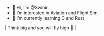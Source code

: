 - 👋 Hi, I’m @Swinir
- 👀 I’m interested in Aviation and Flight Sim.
- 🌱 I’m currently learning C and Rust

| Think big and you will fly high 🛫 |

<!---
Swinir/Swinir is a ✨ special ✨ repository because its `README.md` (this file) appears on your GitHub profile.
You can click the Preview link to take a look at your changes.
--->
